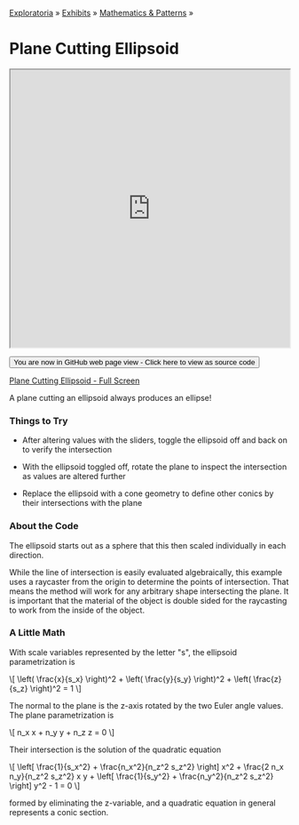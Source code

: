 [Exploratoria]( http://exploratoria.github.io ) &raquo; [Exhibits]( http://exploratoria.github.io/exhibits/ ) &raquo;
[Mathematics & Patterns]( http://exploratoria.github.io/exhibits/mathematics/ ) &raquo;

# Plane Cutting Ellipsoid

<iframe src=http://exploratoria.github.io/lib/code-edit-view/code-edit-view.html#http://exploratoria.github.io/exhibits/mathematics/plane-cutting-ellipsoid/plane-cutting-ellipsoid.html width=100% height=500px></iframe>

<span style="display: none">_View as a web page to see the content of this iframe_</span>

<span style="display: none"> [You are now in GitHub source code view - Click here to view as a web page]( http://exploratoria.github.io/exhibits/mathematics/plane-cutting-ellipsoid/index.html 'View file as a web page' ) </span>
<input type=button value="You are now in GitHub web page view - Click here to view as source code" onclick="window.location.href='https://github.com/exploratoria/exploratoria.github.io/tree/master/exhibits/mathematics/plane-cutting-ellipsoid/'" />

[Plane Cutting Ellipsoid - Full Screen](http://exploratoria.github.io/exhibits/mathematics/plane-cutting-ellipsoid/plane-cutting-ellipsoid.html)

A plane cutting an ellipsoid always produces an ellipse!

### Things to Try

* After altering values with the sliders, toggle the ellipsoid off and back on to verify the intersection

* With the ellipsoid toggled off, rotate the plane to inspect the intersection as values are altered further

* Replace the ellipsoid with a cone geometry to define other conics by their intersections with the plane
 
### About the Code

The ellipsoid starts out as a sphere that this then scaled individually in each direction.

While the line of intersection is easily evaluated algebraically, this example uses a raycaster from the origin to determine the points of intersection. That means the method will work for any arbitrary shape intersecting the plane. It is important that the material of the object is double sided for the raycasting to work from the inside of the object.

### A Little Math

With scale variables represented by the letter "s", the ellipsoid parametrization is

\\[ \left( \frac{x}{s\_x} \right)^2 + \left( \frac{y}{s\_y} \right)^2 + \left( \frac{z}{s\_z} \right)^2 = 1 \\]

The normal to the plane is the z-axis rotated by the two Euler angle values. The plane parametrization is

\\[ n\_x x + n\_y y + n\_z z = 0 \\]

Their intersection is the solution of the quadratic equation

\\[ \left[ \frac{1}{s\_x^2} + \frac{n\_x^2}{n\_z^2 s\_z^2} \right] x^2 + \frac{2 n\_x n\_y}{n_z^2 s\_z^2} x y + \left[ \frac{1}{s\_y^2} + \frac{n\_y^2}{n\_z^2 s\_z^2} \right] y^2 - 1 = 0 \\]

formed by eliminating the z-variable, and a quadratic equation in general represents a conic section.
